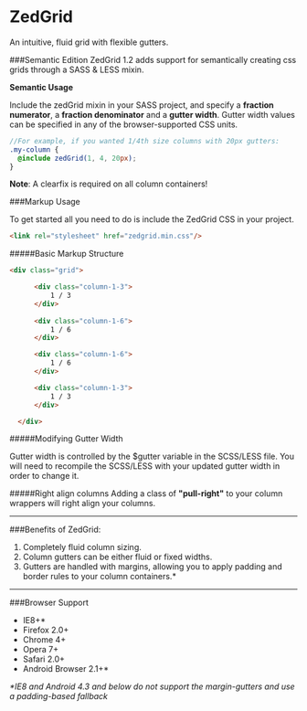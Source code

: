 ZedGrid
=======

An intuitive, fluid grid with flexible gutters.

###Semantic Edition
ZedGrid 1.2 adds support for semantically creating css grids through a SASS & LESS mixin.


**Semantic Usage**

  Include the zedGrid mixin in your SASS project, and specify a **fraction numerator**, a **fraction denominator** and a **gutter width**. Gutter width values can be specified in any of the browser-supported CSS units.

  ```scss
  //For example, if you wanted 1/4th size columns with 20px gutters:
  .my-column {
    @include zedGrid(1, 4, 20px);
  }

 ```

 **Note**: A clearfix is required on all column containers!

###Markup Usage

To get started all you need to do is include the ZedGrid CSS in your project.

 ```html
 <link rel="stylesheet" href="zedgrid.min.css"/>
 ```
 
#####Basic Markup Structure
  ```html
  <div class="grid">

        <div class="column-1-3">
            1 / 3
        </div>
        
        <div class="column-1-6">
            1 / 6
        </div>

        <div class="column-1-6">
            1 / 6
        </div>

        <div class="column-1-3">
            1 / 3
        </div>

    </div>
 ```
 
#####Modifying Gutter Width
 
Gutter width is controlled by the $gutter variable in the SCSS/LESS file. You will need to recompile the SCSS/LESS with your updated gutter width in order to change it.
 
#####Right align columns
Adding a class of __"pull-right"__ to your column wrappers will right align your columns.

---

###Benefits of ZedGrid:
1. Completely fluid column sizing.
2. Column gutters can be either fluid or fixed widths.
3. Gutters are handled with margins, allowing you to apply padding and border rules to your column containers.*

---

###Browser Support
* IE8+*
* Firefox 2.0+
* Chrome 4+
* Opera 7+
* Safari 2.0+
* Android Browser 2.1+*


_*IE8 and Android 4.3 and below do not support the margin-gutters and use a padding-based fallback_
